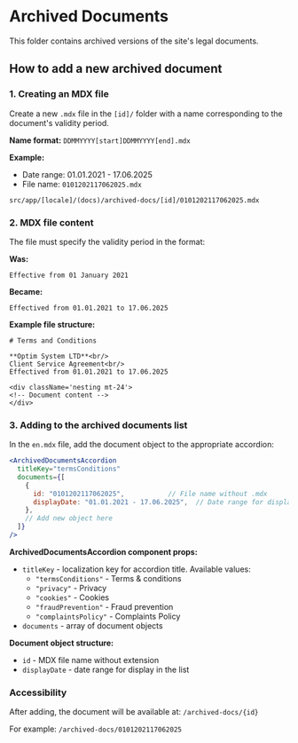 # Archived Documents

This folder contains archived versions of the site's legal documents.

## How to add a new archived document

### 1. Creating an MDX file

Create a new `.mdx` file in the `[id]/` folder with a name corresponding to the document's validity period.

**Name format:** `DDMMYYYY[start]DDMMYYYY[end].mdx`

**Example:**
- Date range: 01.01.2021 - 17.06.2025
- File name: `0101202117062025.mdx`

```
src/app/[locale]/(docs)/archived-docs/[id]/0101202117062025.mdx
```

### 2. MDX file content

The file must specify the validity period in the format:

**Was:**
```
Effective from 01 January 2021
```

**Became:**
```
Effectived from 01.01.2021 to 17.06.2025
```

**Example file structure:**
```mdx
# Terms and Conditions

**Optim System LTD**<br/>
‍Client Service Agreement<br/>
Effectived from 01.01.2021 to 17.06.2025

<div className='nesting mt-24'>
<!-- Document content -->
</div>
```

### 3. Adding to the archived documents list

In the `en.mdx` file, add the document object to the appropriate accordion:

```jsx
<ArchivedDocumentsAccordion
  titleKey="termsConditions"
  documents={[
    {
      id: "0101202117062025",           // File name without .mdx
      displayDate: "01.01.2021 - 17.06.2025",  // Date range for display
    },
    // Add new object here
  ]}
/>
```

**ArchivedDocumentsAccordion component props:**
- `titleKey` - localization key for accordion title. Available values:
  - `"termsConditions"` - Terms & conditions
  - `"privacy"` - Privacy
  - `"cookies"` - Cookies  
  - `"fraudPrevention"` - Fraud prevention
  - `"complaintsPolicy"` - Complaints Policy
- `documents` - array of document objects

**Document object structure:**
- `id` - MDX file name without extension
- `displayDate` - date range for display in the list

### Accessibility

After adding, the document will be available at:
`/archived-docs/{id}`

For example: `/archived-docs/0101202117062025` 